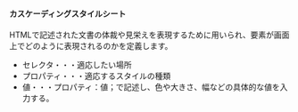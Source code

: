 #### カスケーディングスタイルシート
HTMLで記述された文書の体裁や見栄えを表現するために用いられ、要素が画面上でどのように表現されるのかを定義します。
- セレクタ・・・適応したい場所
- プロパティ・・・適応するスタイルの種類
- 値・・・プロパティ：値；で記述し、色や大きさ、幅などの具体的な値を入力する。